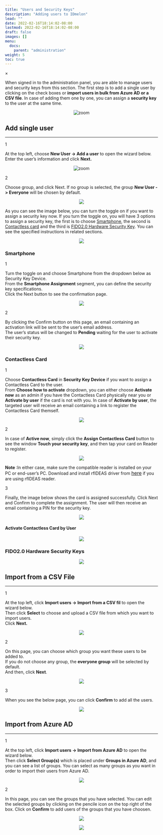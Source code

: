 ```yaml
---
title: "Users and Security Keys"
description: "Adding users to IDmelon"
lead: ""
date: 2022-02-16T18:14:02-08:00
lastmod: 2022-02-16T18:14:02-08:00
draft: false
images: []
menu:
  docs:
    parent: "administration"
weight: 5
toc: true
---
```


<div id="_modal" class="modal">
  <span class="close">&times;</span>
  <img class="modal-content" id="img01">
</div>

When signed in to the administration panel, you are able to manage users and security keys from this section.
The first step is to add a single user by clicking on the check boxes or **import users in bulk from Azure AD or a CSV file**. In case of adding them one by one, you can assign a **security key** to the user at the same time.

<div align="center">
    <img src="/images/vendor/Panel/users&securitykeys.png" id="_img" class="doc-img-frame" alt="zoom">
</div>

## Add single user

<hr class="hr-line">

<div class="step-row-container">
  <div class="step-column step-count-size">
    <p class="step-counter">1</p>
  </div>
  <div class="card-column">
    <div class="step-text" >
      <div class="card-body">
        <p>At the top left, choose <span style="font-weight:bold">New User -> Add a user</span> to open the wizard below.<br>
        Enter the user’s information and click <span style="font-weight:bold">Next.</span>
        </p>
      </div>
    </div>
  </div>
</div>

<div align="center">
    <img src="/images/vendor/Panel/addnewuser.png" id="_img" class="doc-img-frame" alt="zoom">
</div>

<div class="step-row-container">
  <div class="step-column step-count-size">
    <p class="step-counter">2</p>
  </div>
  <div class="card-column">
    <div class="step-text" >
      <div class="card-body">
        <p>Choose group, and click Next. If no group is selected, the group <span style="font-weight:bold">New User -> Everyone</span> will be chosen by default.<br>
        </p>
      </div>
    </div>
  </div>
</div>

<p align="center">
    <img src="/images/vendor/Panel/addnewusergp.png" class="doc-img-frame" id="_img">
</p>

As you can see the image below, you can turn the toggle on if you want to assign a security key now. If you turn the toggle on, you will have 3 options to assign a security key, the first is to choose [Smartphone](#smartphone), the second is [Contactless card](#contactless-card) and the third is [FIDO2.0 Hardware Security Key](#hardware-security-keys). You can see the specified instructions in related sections.

<p align="center">
    <img src="/images/vendor/Panel/addnewuserskdev.png" class="doc-img-frame" id="_img">
</p>

### Smartphone

<div class="step-row-container">
  <div class="step-column step-count-size">
    <p class="step-counter">1</p>
  </div>
  <div class="card-column">
    <div class="step-text" >
      <div class="card-body">
        <p>Turn the toggle on and choose Smartphone from the dropdown below as Security Key Device.<br>
        From the <span style="font-weight:bold">Smartphone Assignment</span> segment, you can define the security key specifications.<br>
        Click the Next button to see the confirmation page.
        </p>
      </div>
    </div>
  </div>
</div>

<p align="center">
    <img src="/images/vendor/Panel/addnewusersmph.png" class="doc-img-frame" id="_img">
</p>

<div class="step-row-container">
  <div class="step-column step-count-size">
    <p class="step-counter">2</p>
  </div>
  <div class="card-column">
    <div class="step-text" >
      <div class="card-body">
        <p>By clicking the Confirm button on this page, an email containing an activation link will be sent to the user’s email address.<br>
        The user’s status will be changed to <span style="font-weight:bold">Pending</span> waiting for the user to activate their security key.<br>
        </p>
      </div>
    </div>
  </div>
</div>

<p align="center">
    <img src="/images/vendor/Panel/addnewuserconfirm.png" class="doc-img-frame">
</p>

### Contactless Card

<div class="step-row-container">
  <div class="step-column step-count-size">
    <p class="step-counter">1</p>
  </div>
  <div class="card-column">
    <div class="step-text" >
      <div class="card-body">
        <p>Choose <span style="font-weight:bold">Contactless Card</span> in <span style="font-weight:bold">Security Key Device</span> if you want to assign a Contactless Card to the user.<br>
        From <span style="font-weight:bold">Choose how to activate</span> dropdown, you can either choose <span style="font-weight:bold">Activate now</span> as an admin if you have the Contactless Card physically near you or <span style="font-weight:bold">Activate by user</span> if the card is not with you. In case of <span style="font-weight:bold">Activate by user</span>, the targeted user will receive an email containing a link to register the Contactless Card themself.
        </p>
      </div>
    </div>
  </div>
</div>

<p align="center">
    <img src="/images/vendor/Panel/addnewusercontactlesscard.png" class="doc-img-frame">
</p>

<div class="step-row-container">
  <div class="step-column step-count-size">
    <p class="step-counter">2</p>
  </div>
  <div class="card-column">
    <div class="step-text" >
      <div class="card-body">
        <p>In case of <span style="font-weight:bold">Active now</span>, simply click the <span style="font-weight:bold">Assign Contactless Card</span> button to see the window <span style="font-weight:bold">Touch your security key</span>, and then tap your card on Reader to register.<br>
        </p>
      </div>
    </div>
  </div>
</div>

<p align="center">
    <img src="/images/vendor/Panel/assignclesscard.png" class="doc-img-frame">
</p>

<p class="note-body">
<span style="font-weight:bold;">Note </span>:In either case, make sure the compatible reader is installed on your PC or end-user’s PC. Download and install rfIDEAS driver from <a href="https://idmeloncom-my.sharepoint.com/personal/hassan_idmelon_com/_layouts/15/onedrive.aspx?id=%2Fpersonal%2Fhassan%5Fidmelon%5Fcom%2FDocuments%2FDevelopment%2FReleases%2FAccesskey%2FAccesskeySetup1%2E1%2E18%5FrfIDEAS%2Eexe&parent=%2Fpersonal%2Fhassan%5Fidmelon%5Fcom%2FDocuments%2FDevelopment%2FReleases%2FAccesskey&ga=1" style="font-size:16px;">here</a> if you are using rfIDEAS reader.
</p>

<div class="step-row-container">
  <div class="step-column step-count-size">
    <p class="step-counter">3</p>
  </div>
  <div class="card-column">
    <div class="step-text" >
      <div class="card-body">
        <p>Finally, the image below shows the card is assigned successfully. Click Next and Confirm to complete the assignment. The user will then receive an email containing
        a PIN for the security key.
        <br>
        </p>
      </div>
    </div>
  </div>
</div>

<p align="center">
    <img src="/images/vendor/Panel/contaclessassigned.png" class="doc-img-frame">
</p>

#### Activate Contactless Card by User

<p align="center">
    <img src="/images/vendor/gifs/assign_card_active_by_user.gif" class="doc-img-frame">
</p>

### FIDO2.0 Hardware Security Keys

<p align="center">
    <img src="/images/vendor/Panel/addnewuserhwsec.png" class="doc-img-frame">
</p>

## Import from a CSV File

<hr class="hr-line">
<div class="step-row-container">
  <div class="step-column step-count-size">
    <p class="step-counter">1</p>
  </div>
  <div class="card-column">
    <div class="step-text" >
      <div class="card-body">
        <p>At the top left, click <span style="font-weight:bold">Import users -> Import from a CSV fil</span> to open the wizard below.<br>
        Then click <span style="font-weight:bold">Select</span> to choose and upload a CSV file from which you want to import users.<br>
        Click <span style="font-weight:bold">Next.</span>
        </p>
      </div>
    </div>
  </div>
</div>

<p align="center">
    <img src="/images/vendor/Panel/importftomCSV.png" class="doc-img-frame">
</p>

<div class="step-row-container">
  <div class="step-column step-count-size">
    <p class="step-counter">2</p>
  </div>
  <div class="card-column">
    <div class="step-text" >
      <div class="card-body">
        <p>On this page, you can choose which group you want these users to be added to.<br>
            If you do not choose any group, the <span style="font-weight:bold">everyone group</span> will be selected by default.<br>
            And then, click <span style="font-weight:bold">Next</span>.
        </p>
      </div>
    </div>
  </div>
</div>

<p align="center">
    <img src="/images/vendor/Panel/gruopforCSV.png" class="doc-img-frame">
</p>

<div class="step-row-container">
  <div class="step-column step-count-size">
    <p class="step-counter">3</p>
  </div>
  <div class="card-column">
    <div class="step-text" >
      <div class="card-body">
        <p>When you see the below page, you can click <span style="font-weight:bold">Confirm</span> to add all the users.</p>
      </div>
    </div>
  </div>
</div>

<p align="center">
    <img src="/images/vendor/Panel/confirmCSVusers.png" class="doc-img-frame">
</p>

## Import from Azure AD

<hr class="hr-line">

<div class="step-row-container">
  <div class="step-column step-count-size">
    <p class="step-counter">1</p>
  </div>
  <div class="card-column">
    <div class="step-text" >
      <div class="card-body">
        <p>At the top left, click <span style="font-weight:bold">Import users -> Import from Azure AD</span> to open the wizard below.<br>
        Then click <span style="font-weight:bold">Select Group(s)</span> which is placed under <span style="font-weight:bold">Groups in Azure AD</span>, and you can see a list of groups.
        You can select as many groups as you want in order to import their users from Azure AD.  
        </p>
      </div>
    </div>
  </div>
</div>

<p align="center">
    <img src="/images/vendor/Panel/import_user_azure_1.png" class="doc-img-frame">
</p>

<div class="step-row-container">
  <div class="step-column step-count-size">
    <p class="step-counter">2</p>
  </div>
  <div class="card-column">
    <div class="step-text" >
      <div class="card-body">
        <p>In this page, you can see the groups that you have selected. You can edit the selected groups by clicking on the pencile icon on the top right of the box.
        Click on <span style="font-weight:bold">Confirm</span> to add users of the groups that you have choosen.
        </p>
      </div>
    </div>
  </div>
</div>

<p align="center">
    <img src="/images/vendor/Panel/import_user_azure_2.png" class="doc-img-frame">
</p>

<p align="center">
    <img src="/images/vendor/gifs/import_from_AzureAD.gif" class="doc-img-frame">
</p>
